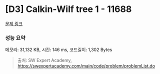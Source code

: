 # [D3] Calkin-Wilf tree 1 - 11688 

[문제 링크](https://swexpertacademy.com/main/code/problem/problemDetail.do?contestProbId=AXgZSOn6ApIDFASW) 

### 성능 요약

메모리: 31,132 KB, 시간: 146 ms, 코드길이: 1,302 Bytes



> 출처: SW Expert Academy, https://swexpertacademy.com/main/code/problem/problemList.do